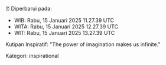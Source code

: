 ⏰ Diperbarui pada:
- WIB: Rabu, 15 Januari 2025 11.27.39 UTC
- WITA: Rabu, 15 Januari 2025 12.27.39 UTC
- WIT: Rabu, 15 Januari 2025 13.27.39 UTC

Kutipan Inspiratif:
"The power of imagination makes us infinite."


Kategori: inspirational


